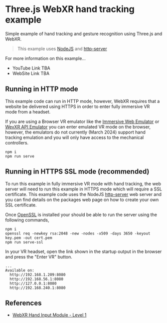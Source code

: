 # Three.js WebXR hand tracking example
Simple example of hand tracking and gesture recognition using Three.js and WebXR.

> This example uses [NodeJS](https://nodejs.org/) and [http-server](https://www.npmjs.com/package/http-server)

For more information on this example...
- YouTube Link TBA
- WebSite Link TBA

## Running in HTTP mode

This example code can run in HTTP mode, however, WebXR requires that a website be delivered using HTTPS in order to enter fully immersive VR mode from a headset. 

If you are using a Browser VR emulator like the [Immersive Web Emulator](https://chromewebstore.google.com/detail/immersive-web-emulator/cgffilbpcibhmcfbgggfhfolhkfbhmik) or [WevXR API Emulator](https://chromewebstore.google.com/detail/webxr-api-emulator/mjddjgeghkdijejnciaefnkjmkafnnje) you can enter emulated VR mode on the browser, however, the emulators do not currently (March 2024) support hand tracking emulation and you will only have access to the  mechanical controllers.

```
npm i
npm run serve
```

## Running in HTTPS SSL mode (recommended)

 To run this example in fully immersive VR mode with hand tracking, the web server will need to run this example in HTTPS mode which will require a SSL certificate. This example code uses the NodeJS [http-server](https://www.npmjs.com/package/http-server) web server and you can find details on the packages web page on how to create your own SSL certificate. 

 Once [OpenSSL](https://www.openssl.org/) is installed your should be able to run the server using the following commands, 

```
npm i
openssl req -newkey rsa:2048 -new -nodes -x509 -days 3650 -keyout key.pem -out cert.pem
npm run serve-ssl
```

In your VR headset, open the link shown in the startup output in the browser and press the "Enter VR" button.

```
...
Available on:
  http://192.168.1.209:8080
  http://192.168.56.1:8080
  http://127.0.0.1:8080
  http://192.168.240.1:8080
```

## References

- [WebXR Hand Input Module - Level 1](https://www.w3.org/TR/webxr-hand-input-1/)